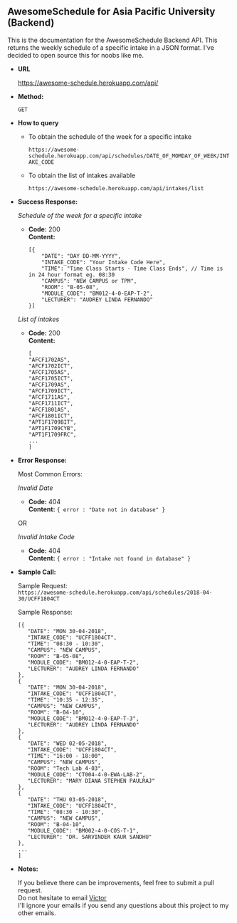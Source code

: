 **AwesomeSchedule for Asia Pacific University (Backend)**
----
  This is the documentation for the AwesomeSchedule Backend API. This returns the weekly schedule of a specific intake in a JSON format. I've decided to open source this for noobs like me.

* **URL**

  https://awesome-schedule.herokuapp.com/api/
  
* **Method:**
  
  `GET`
  
*  **How to query**

   - To obtain the schedule of the week for a specific intake
   
     `https://awesome-schedule.herokuapp.com/api/schedules/DATE_OF_MOMDAY_OF_WEEK/INTAKE_CODE` <br>
     
   - To obtain the list of intakes available
   
     `https://awesome-schedule.herokuapp.com/api/intakes/list`

* **Success Response:**
  
  *Schedule of the week for a specific intake*

  * **Code:** 200 <br />
    **Content:** 
    ```
    [{
        "DATE": "DAY DD-MM-YYYY",
        "INTAKE_CODE": "Your Intake Code Here",
        "TIME": "Time Class Starts - Time Class Ends", // Time is in 24 hour format eg. 08:30
        "CAMPUS": "NEW CAMPUS or TPM",
        "ROOM": "B-05-08",
        "MODULE_CODE": "BM012-4-0-EAP-T-2",
        "LECTURER": "AUDREY LINDA FERNANDO"
    }]
    ```
    
  *List of intakes*
   
   * **Code:** 200 <br/>
     **Content:**
     ```
     [
     "AFCF1702AS",
     "AFCF1702ICT",
     "AFCF1705AS",
     "AFCF1705ICT",
     "AFCF1709AS",
     "AFCF1709ICT",
     "AFCF1711AS",
     "AFCF1711ICT",
     "AFCF1801AS",
     "AFCF1801ICT",
     "APT1F1709BIT",
     "APT1F1709CYB",
     "APT1F1709FRC",
     ...
     ]
     ```
* **Error Response:**

  Most Common Errors:

  *Invalid Date*
  * **Code:** 404 <br />
    **Content:** `{ error : "Date not in database" }`

  OR
  
  *Invalid Intake Code*
  * **Code:** 404 <br />
    **Content:** `{ error : "Intake not found in database" }`

* **Sample Call:**
  
  Sample Request:<br>
  `https://awesome-schedule.herokuapp.com/api/schedules/2018-04-30/UCFF1804CT`
  
  Sample Response:
     ```
    [{
        "DATE": "MON 30-04-2018",
        "INTAKE_CODE": "UCFF1804CT",
        "TIME": "08:30 - 10:30",
        "CAMPUS": "NEW CAMPUS",
        "ROOM": "B-05-08",
        "MODULE_CODE": "BM012-4-0-EAP-T-2",
        "LECTURER": "AUDREY LINDA FERNANDO"
    },
    {
        "DATE": "MON 30-04-2018",
        "INTAKE_CODE": "UCFF1804CT",
        "TIME": "10:35 - 12:35",
        "CAMPUS": "NEW CAMPUS",
        "ROOM": "B-04-10",
        "MODULE_CODE": "BM012-4-0-EAP-T-3",
        "LECTURER": "AUDREY LINDA FERNANDO"
    },
    {
        "DATE": "WED 02-05-2018",
        "INTAKE_CODE": "UCFF1804CT",
        "TIME": "16:00 - 18:00",
        "CAMPUS": "NEW CAMPUS",
        "ROOM": "Tech Lab 4-03",
        "MODULE_CODE": "CT004-4-0-EWA-LAB-2",
        "LECTURER": "MARY DIANA STEPHEN PAULRAJ"
    },
    {
        "DATE": "THU 03-05-2018",
        "INTAKE_CODE": "UCFF1804CT",
        "TIME": "08:30 - 10:30",
        "CAMPUS": "NEW CAMPUS",
        "ROOM": "B-04-10",
        "MODULE_CODE": "BM002-4-0-COS-T-1",
        "LECTURER": "DR. SARVINDER KAUR SANDHU"
    },
    ...
    ]
    ```

* **Notes:**

  If you believe there can be improvements, feel free to submit a pull request. <br>
  Do not hesitate to email <a href="mailto:TP050920@mail.apu.edu.my">Victor</a></br>
  I'll ignore your emails if you send any questions about this project to my other emails.

